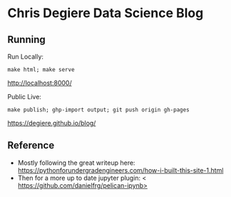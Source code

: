 # Chris Degiere Data Science Blog

## Running

Run Locally:
```
make html; make serve
```
<http://localhost:8000/>

Public Live:
```
make publish; ghp-import output; git push origin gh-pages
```
<https://degiere.github.io/blog/>

## Reference

* Mostly following the great writeup here:
<https://pythonforundergradengineers.com/how-i-built-this-site-1.html>
* Then for a more up to date jupyter plugin:
< https://github.com/danielfrg/pelican-ipynb>
